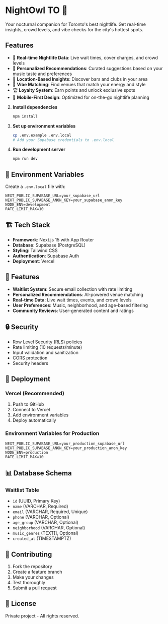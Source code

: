 # NightOwl TO 🦉

Your nocturnal companion for Toronto's best nightlife. Get real-time insights, crowd levels, and vibe checks for the city's hottest spots.

## Features

- 🌃 **Real-time Nightlife Data**: Live wait times, cover charges, and crowd levels
- 🎵 **Personalized Recommendations**: Curated suggestions based on your music taste and preferences
- 📍 **Location-Based Insights**: Discover bars and clubs in your area
- 🎯 **Vibe Matching**: Find venues that match your energy and style
- 🏆 **Loyalty System**: Earn points and unlock exclusive spots
- 📱 **Mobile-First Design**: Optimized for on-the-go nightlife planning

2. **Install dependencies**
   ```bash
   npm install
   ```

3. **Set up environment variables**
   ```bash
   cp .env.example .env.local
   # Add your Supabase credentials to .env.local
   ```

4. **Run development server**
   ```bash
   npm run dev
   ```

## 🔧 Environment Variables

Create a `.env.local` file with:

```env
NEXT_PUBLIC_SUPABASE_URL=your_supabase_url
NEXT_PUBLIC_SUPABASE_ANON_KEY=your_supabase_anon_key
NODE_ENV=development
RATE_LIMIT_MAX=10
```

## 🏗️ Tech Stack

- **Framework**: Next.js 15 with App Router
- **Database**: Supabase (PostgreSQL)
- **Styling**: Tailwind CSS
- **Authentication**: Supabase Auth
- **Deployment**: Vercel

## 📱 Features

- **Waitlist System**: Secure email collection with rate limiting
- **Personalized Recommendations**: AI-powered venue matching
- **Real-time Data**: Live wait times, events, and crowd levels
- **User Preferences**: Music, neighborhood, and age-based filtering
- **Community Reviews**: User-generated content and ratings

## 🔒 Security

- Row Level Security (RLS) policies
- Rate limiting (10 requests/minute)
- Input validation and sanitization
- CORS protection
- Security headers

## 🚀 Deployment

### Vercel (Recommended)

1. Push to GitHub
2. Connect to Vercel
3. Add environment variables
4. Deploy automatically

### Environment Variables for Production

```env
NEXT_PUBLIC_SUPABASE_URL=your_production_supabase_url
NEXT_PUBLIC_SUPABASE_ANON_KEY=your_production_anon_key
NODE_ENV=production
RATE_LIMIT_MAX=10
```

## 📊 Database Schema

### Waitlist Table
- `id` (UUID, Primary Key)
- `name` (VARCHAR, Required)
- `email` (VARCHAR, Required, Unique)
- `phone` (VARCHAR, Optional)
- `age_group` (VARCHAR, Optional)
- `neighborhood` (VARCHAR, Optional)
- `music_genres` (TEXT[], Optional)
- `created_at` (TIMESTAMPTZ)

## 🤝 Contributing

1. Fork the repository
2. Create a feature branch
3. Make your changes
4. Test thoroughly
5. Submit a pull request

## 📄 License

Private project - All rights reserved.
